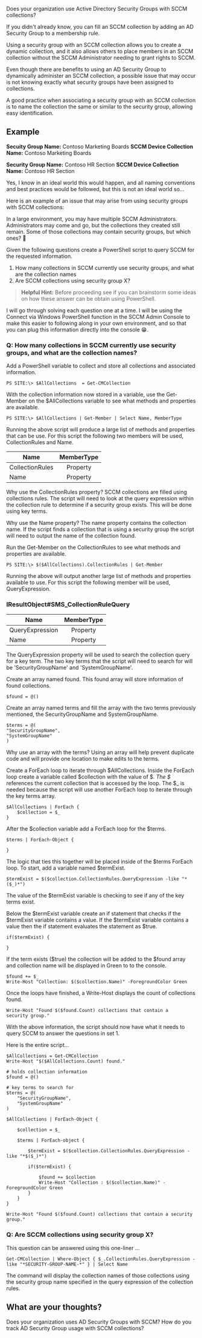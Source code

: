 Does your organization use Active Directory Security Groups with SCCM collections?

If you didn't already know, you can fill an SCCM collection by adding an AD Security Group to a membership rule.

Using a security group with an SCCM collection allows you to create a dynamic collection, and it also allows others to place members in an SCCM collection without the SCCM Administrator needing to grant rights to SCCM.

Even though there are benefits to using an AD Security Group to dynamically administer an SCCM collection, a possible issue that may occur is not knowing exactly what security groups have been assigned to collections.

A good practice when associating a security group with an SCCM collection is to name the collection the same or similar to the security group, allowing easy identification.

## Example

**Secuity Group Name:** Contoso Marketing Boards
**SCCM Device Collection Name:** Contoso Marketing Boards

**Security Group Name:** Contoso HR Section
**SCCM Device Collection Name:** Contoso HR Section

Yes, I know in an ideal world this would happen, and all naming conventions and best practices would be followed, but this is not an ideal world so...

Here is an example of an issue that may arise from using security groups with SCCM collections:

In a large environment, you may have multiple SCCM Administrators. Administrators may come and go, but the collections they created still remain. Some of those collections may contain security groups, but which ones? 🤔

Given the following questions create a PowerShell script to query SCCM for the requested information.

1. How many collections in SCCM currently use security groups, and what are the collection names
2. Are SCCM collections using security group X?

> **Helpful Hint:** Before proceeding see if you can brainstorm some ideas on how these answer can be obtain using PowerShell.

I will go through solving each question one at a time. I will be using the Connect via Windows PowerShell function in the SCCM Admin Console to make this easier to following along in your own environment, and so that you can plug this information directly into the console 😁.

### Q: How many collections in SCCM currently use security groups, and what are the collection names?

Add a PowerShell variable to collect and store all collections and associated information.

```
PS SITE:\> $AllCollections  = Get-CMCollection
```

With the collection information now stored in a variable, use the Get-Member on the $AllCollections variable to see what methods and properties are available.

```
PS SITE:\> $AllCollections | Get-Member | Select Name, MemberType
```

Running the above script will produce a large list of methods and properties that can be use. For this script the following two members will be used, CollectionRules and Name.

| Name | MemberType |  
|-----------|:-----------:| 
| CollectionRules | Property | 
| Name | Property |

Why use the CollectionRules property? SCCM collections are filled using collections rules. The script will need to look at the query expression within the collection rule to determine if a security group exists. This will be done using key terms.

Why use the Name property? The name property contains the collection name. If the script finds a collection that is using a security group the script will need to output the name of the collection found.

Run the Get-Member on the CollectionRules to see what methods and properties are available.

```
PS SITE:\> $($AllCollections).CollectionRules | Get-Member
```

Running the above will output another large list of methods and properties available to use. For this script the following member will be used, QueryExpression.

### IResultObject#SMS_CollectionRuleQuery

| Name | MemberType |  
|-----------|:-----------:| 
| QueryExpression | Property | 
| Name | Property |

The QueryExpression property will be used to search the collection query for a key term. The two key terms that the script will need to search for will be 'SecurityGroupName' and 'SystemGroupName'.

Create an array named found. This found array will store information of found collections.

```
$found = @()
```

Create an array named terms and fill the array with the two terms previously mentioned, the SecurityGroupName and SystemGroupName.

```
$terms = @(
"SecurityGroupName",
"SystemGroupName"
)
```

Why use an array with the terms? Using an array will help prevent duplicate code and will provide one location to make edits to the terms.

Create a ForEach loop to iterate through $AllCollections. Inside the ForEach loop create a variable called $collection with the value of $_. The $_ references the current collection that is accessed by the loop. The $_ is needed because the script will use another ForEach loop to iterate through the key terms array.

```
$AllCollections | ForEach {
	$collection = $_
}
```

After the $collection variable add a ForEach loop for the $terms.

```
$terms | ForEach-Object {

}
```

The logic that ties this together will be placed inside of the $terms ForEach loop. To start, add a variable named $termExist.

```
$termExist = $($collection.CollectionRules.QueryExpression -like "*($_)*")
```

The value of the $termExist variable is checking to see if any of the key terms exist.

Below the $termExist variable create an if statement that checks if the $termExist variable contains a value. If the $termExist variable contains a value then the if statement evaluates the statement as $true.

```
if($termExist) {

}
```

If the term exists ($true) the collection will be added to the $found array and collection name will be displayed in Green to to the console.

```
$found += $_
Write-Host "Collection: $($collection.Name)" -ForegroundColor Green
```

Once the loops have finished, a Write-Host displays the count of collections found.

```
Write-Host "Found $($found.Count) collections that contain a 
security group."
```

With the above information, the script should now have what it needs to query SCCM to answer the questions in set 1.

Here is the entire script...

```
$AllCollections = Get-CMCollection
Write-Host "$($AllCollections.Count) found."

# holds collection information
$found = @()

# key terms to search for
$terms = @(
    "SecurityGroupName",
    "SystemGroupName"
)

$AllCollections | ForEach-Object {

    $collection = $_

    $terms | ForEach-object {

        $termExist = $($collection.CollectionRules.QueryExpression -like "*$($_)*")

        if($termExist) {
        
            $found += $collection
            Write-Host "Collection : $($collection.Name)" -ForegroundColor Green           
        }
    }
}

Write-Host "Found $($found.Count) collections that contain a security group."
```

### Q: Are SCCM collections using security group X?

This question can be answered using this one-liner …

```
Get-CMCollection | Where-Object { $_.CollectionRules.QueryExpression -like "*SECURITY-GROUP-NAME-*" } | Select Name
```

The command will display the collection names of those collections using the security group name specified in the query expression of the collection rules.

## What are your thoughts?

Does your organization uses AD Security Groups with SCCM? How do you track AD Security Group usage with SCCM collections?